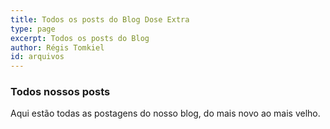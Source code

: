 ```yaml
---
title: Todos os posts do Blog Dose Extra
type: page
excerpt: Todos os posts do Blog
author: Régis Tomkiel
id: arquivos
---
```

### Todos nossos posts
Aqui estão todas as postagens do nosso blog, do mais novo ao mais velho.<br>
